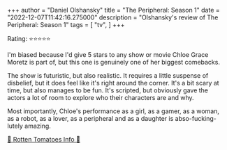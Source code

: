 +++
author = "Daniel Olshansky"
title = "The Peripheral: Season 1"
date = "2022-12-07T11:42:16.275000"
description = "Olshansky's review of The Peripheral: Season 1"
tags = [
    "tv",
]
+++

Rating: ⭐⭐⭐⭐⭐

I'm biased because I'd give 5 stars to any show or movie Chloe Grace Moretz is part of, but this one is genuinely one of her biggest comebacks.

The show is futuristic, but also realistic. It requires a little suspense of disbelief, but it does feel like it's right around the corner. It's a bit scary at time, but also manages to be fun. It's scripted, but obviously gave the actors a lot of room to explore who their characters are and why.

Most importantly, Chloe's performance as a girl, as a gamer, as a woman, as a robot, as a lover, as a peripheral and as a daughter is abso-fucking-lutely amazing.

[🍅 Rotten Tomatoes Info 🍅](https://www.rottentomatoes.com//tv/the_peripheral/s01)